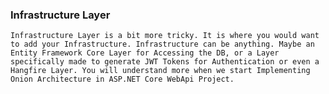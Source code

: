 ### Infrastructure Layer

`Infrastructure Layer is a bit more tricky. It is where you would want to add your Infrastructure. Infrastructure can be anything. Maybe an Entity Framework Core Layer for Accessing the DB, or a Layer specifically made to generate JWT Tokens for Authentication or even a Hangfire Layer. You will understand more when we start Implementing Onion Architecture in ASP.NET Core WebApi Project.`